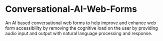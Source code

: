 # Conversational-AI-Web-Forms
An AI based conversational web forms to help improve and enhance web form accessibility by removing the cognitive load on the user by providing audio input and output with natural language processing and response.
